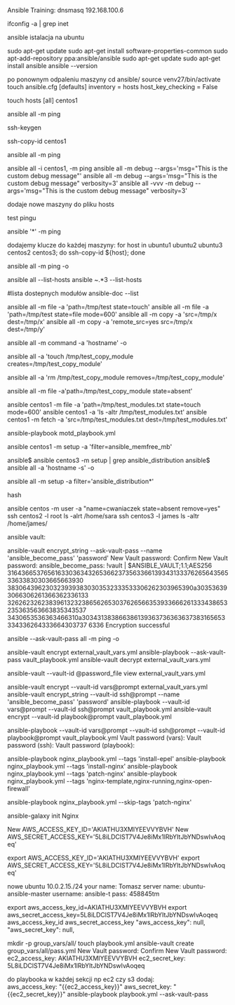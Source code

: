 Ansible Training:
dnsmasq
192.168.100.6

ifconfig -a | grep inet

ansible istalacja na ubuntu

sudo apt-get update
sudo apt-get install software-properties-common
sudo apt-add-repository ppa:ansible/ansible
sudo apt-get update
sudo apt-get install ansible
ansible --version


po ponownym odpaleniu maszyny
cd ansible/
source venv27/bin/activate
touch ansible.cfg
[defaults]
inventory = hosts
host_key_checking = False

touch hosts
[all]
centos1




ansible all -m ping

ssh-keygen


ssh-copy-id centos1

ansible all -m ping

ansible all -i centos1, -m ping
ansible all -m debug --args='msg="This is the custom debug message"'
ansible all -m debug --args='msg="This is the custom debug message" verbosity=3'
ansible all -vvv -m debug --args='msg="This is the custom debug message" verbosity=3'


dodaje nowe maszyny do pliku hosts

test pingu

ansible '*' -m ping

dodajemy klucze do każdej maszyny: 
for host in ubuntu1 ubuntu2 ubuntu3 centos2 centos3; do ssh-copy-id ${host}; done

ansible all -m ping -o

ansible all --list-hosts
ansible ~.*3 --list-hosts

#lista dostepnych modułów
ansible-doc --list 

ansible all -m file -a 'path=/tmp/test state=touch'
ansible all -m file -a 'path=/tmp/test state=file mode=600'
ansible all -m copy -a 'src=/tmp/x dest=/tmp/x'
ansible all -m copy -a 'remote_src=yes src=/tmp/x dest=/tmp/y'


ansible all -m command -a 'hostname' -o



ansible all -a 'touch /tmp/test_copy_module creates=/tmp/test_copy_module'


ansible all -a 'rm /tmp/test_copy_module removes=/tmp/test_copy_module'

ansible all -m file -a'path=/tmp/test_copy_module state=absent'

ansible centos1 -m file -a 'path=/tmp/test_modules.txt state=touch mode=600' 
ansible centos1 -a 'ls -altr /tmp/test_modules.txt'
ansible centos1 -m fetch -a 'src=/tmp/test_modules.txt dest=/tmp/test_modules.txt'



ansible-playbook motd_playbook.yml

ansible centos1 -m setup -a 'filter=ansible_memfree_mb'

ansible$ ansible centos3 -m setup | grep ansible_distribution
ansible$ ansible all -a 'hostname -s' -o

ansible all -m setup -a filter='ansible_distribution*'

hash

ansible centos -m user -a "name=cwaniaczek state=absent remove=yes"
ssh centos2 -l root ls -alrt /home/sara
ssh centos3 -l james ls -altr /home/james/



ansible vault:

ansible-vault encrypt_string --ask-vault-pass --name 'ansible_become_pass' 'password'
New Vault password:
Confirm New Vault password:
ansible_become_pass: !vault |
          $ANSIBLE_VAULT;1.1;AES256
          31643665376561633036343265366237356336613934313337626564356533633830303665663930
          3830643962303239393830303532333533306262303965390a303536393066306261366362336133
          32626232623839613232386562653037626566353933666261333438653235363563663835343537
          3430653536363466310a303431383866386139363736363637383165653334336264333664303737
          6336
Encryption successful

ansible --ask-vault-pass all -m ping -o

ansible-vault  encrypt external_vault_vars.yml
ansible-playbook --ask-vault-pass vault_playbook.yml
ansible-vault decrypt external_vault_vars.yml


ansible-vault --vault-id @password_file view external_vault_vars.yml



ansible-vault encrypt --vault-id vars@prompt external_vault_vars.yml
ansible-vault encrypt_string --vault-id ssh@prompt --name 'ansible_become_pass' 'password'
ansible-playbook --vault-id vars@prompt --vault-id ssh@prompt vault_playbook.yml
ansible-vault encrypt --vault-id playbook@prompt vault_playbook.yml


ansible-playbook --vault-id vars@prompt --vault-id ssh@prompt --vault-id playbook@prompt vault_playbook.yml
Vault password (vars):
Vault password (ssh):
Vault password (playbook):

ansible-playbook nginx_playbook.yml --tags 'install-epel'
ansible-playbook nginx_playbook.yml --tags 'install-nginx'
ansible-playbook nginx_playbook.yml --tags 'patch-nginx'
ansible-playbook nginx_playbook.yml --tags 'nginx-template,nginx-running,nginx-open-firewall'

ansible-playbook nginx_playbook.yml --skip-tags 'patch-nginx'


ansible-galaxy init Nginx


New AWS_ACCESS_KEY_ID='AKIATHU3XMIYEEVVYBVH'
New AWS_SECRET_ACCESS_KEY='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'


export AWS_ACCESS_KEY_ID='AKIATHU3XMIYEEVVYBVH'
export AWS_SECRET_ACCESS_KEY='5L8iLDClST7V4Je8iMx1lRbYItJbYNDswIvAoqeq'

nowe ubuntu 10.0.2.15./24
your name: Tomasz
server name: ubuntu-ansible-master
username: ansible-t
pass: 458845tm


export aws_access_key_id=AKIATHU3XMIYEEVVYBVH
export aws_secret_access_key=5L8iLDClST7V4Je8iMx1lRbYItJbYNDswIvAoqeq
aws_access_key_id
aws_secret_access_key
"aws_access_key": null,
"aws_secret_key": null,

mkdir -p group_vars/all/
touch playbook.yml
ansible-vault create group_vars/all/pass.yml
New Vault password:
Confirm New Vault password:
ec2_access_key: AKIATHU3XMIYEEVVYBVH
ec2_secret_key: 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

do playbooka w każdej sekcji np ec2 czy s3 dodaj:           
aws_access_key: "{{ec2_access_key}}"
aws_secret_key: "{{ec2_secret_key}}"
ansible-playbook playbook.yml --ask-vault-pass


